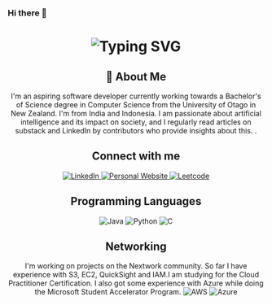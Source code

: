 ### Hi there 👋

<div align="center">
    <h1>
        <img src="https://readme-typing-svg.herokuapp.com?font=Jetbrains+mono&size=40&duration=3000&color=33FF33&center=true&vCenter=true&width=435&lines=Hey..+I'm+Kevin;This+is..;..my+Github..;" alt="Typing SVG"/>
    </h1>
</div>

<div align="center">
    <h2>🚀 About Me</h2>
    <p>I'm an aspiring software developer currently working towards a Bachelor's of Science degree in Computer Science from the University of Otago in New Zealand. I'm from India and Indonesia. I am passionate about artificial intelligence and its impact on society, and I regularly read articles on substack and LinkedIn by contributors who provide insights about this.  .</p>
</div>

<div align="center">
    <h2> Connect with me </h2>
    <!-- Replace href with your links -->
    <a href="https://www.linkedin.com/in/satke569/">
        <img src="https://img.shields.io/badge/LinkedIn-0077B5?style=for-the-badge&logo=linkedin&logoColor=white" alt="LinkedIn"/>
    </a>
    <a href="https://kvnstv1.github.io/">
        <img src="https://img.shields.io/badge/Website-0077B5?style=for-the-badge&logo=website&logoColor=yellow" alt="Personal Website"/>
    </a>
    <a href="https://leetcode.com/u/satke569/">
        <img src="https://img.shields.io/badge/Leetcode-0077B5?style=for-the-badge&logo=Leetcode&logoColor=red" alt="Leetcode"/>
    </a>
</div>

<div align="center">
    <h2> Programming Languages </h2>
    <img src="https://img.shields.io/badge/Java-Intermediate-green" alt="Java" />
    <img src="https://img.shields.io/badge/Python-Beginner-blue" alt="Python" />
    <img src="https://img.shields.io/badge/C-Beginner-purple" alt="C" />
</div>

<div align="center">
    <h2> Networking </h2>
    <!-- Replace with your cloud tech skills -->
    I'm working on projects on the Nextwork community. So far I have experience with S3, EC2, QuickSight and IAM.I am studying for the Cloud Practitioner Certification. I also got some experience with Azure while doing the Microsoft Student Accelerator Program.
    <img src="https://img.shields.io/badge/AWS-FF9900?style=for-the-badge&logo=amazonaws&logoColor=white" alt="AWS" />
    <img src="https://img.shields.io/badge/AZURE-FF9900?style=for-the-badge&logo=azure&logoColor=white" alt="Azure" />
    <!-- Add more badges similarly -->
</div>




<!--
**kvnstv1/kvnstv1** is a ✨ _special_ ✨ repository because its `README.md` (this file) appears on your GitHub profile.

Here are some ideas to get you started:

- 🔭 I’m currently working on ...
- 🌱 I’m currently learning ...
- 👯 I’m looking to collaborate on ...
- 🤔 I’m looking for help with ...
- 💬 Ask me about ...
- 📫 How to reach me: ...
- 😄 Pronouns: ...
- ⚡ Fun fact: ...
-->
